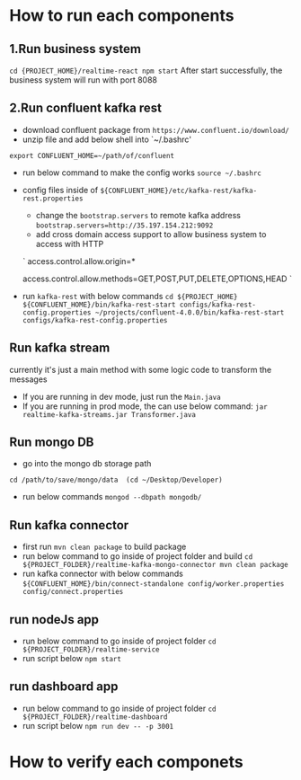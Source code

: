 # How to run each components

## 1.Run business system

`
cd {PROJECT_HOME}/realtime-react
npm start
`
After start successfully, the business system will run with port 8088

## 2.Run confluent kafka rest

- download confluent package from `https://www.confluent.io/download/`
- unzip file and add below shell into `~/.bashrc'

`
export CONFLUENT_HOME=~/path/of/confluent
`
- run below command to make the config works
`
source ~/.bashrc
`
- config files inside of `${CONFLUENT_HOME}/etc/kafka-rest/kafka-rest.properties`

  + change the `bootstrap.servers` to remote kafka address
  `
  bootstrap.servers=http://35.197.154.212:9092
  `
  + add cross domain access support to allow business system to access with HTTP
  
  `
  access.control.allow.origin=*
  
  access.control.allow.methods=GET,POST,PUT,DELETE,OPTIONS,HEAD
  `

- run `kafka-rest` with below commands
`
cd ${PROJECT_HOME}
${CONFLUENT_HOME}/bin/kafka-rest-start configs/kafka-rest-config.properties
~/projects/confluent-4.0.0/bin/kafka-rest-start configs/kafka-rest-config.properties
`

## Run kafka stream

currently it's just a main method with some logic code to transform the messages
- If you are running in dev mode, just run the `Main.java`
- If you are running in prod mode, the can use below command:
 `jar realtime-kafka-streams.jar Transformer.java`
 
## Run mongo DB

- go into the mongo db storage path

`
 cd /path/to/save/mongo/data  (cd ~/Desktop/Developer)
`
- run below commands
`
mongod --dbpath mongodb/
`

 
## Run kafka connector

- first run `mvn clean package` to build package
- run below command to go inside of project folder and build
`
cd ${PROJECT_FOLDER}/realtime-kafka-mongo-connector
mvn clean package
`
- run kafka connector with below commands
`
 ${CONFLUENT_HOME}/bin/connect-standalone config/worker.properties config/connect.properties
`
 
## run nodeJs app
- run below command to go inside of project folder
`
cd ${PROJECT_FOLDER}/realtime-service
`
- run script below
`
 npm start
`

## run dashboard app

- run below command to go inside of project folder
`
cd ${PROJECT_FOLDER}/realtime-dashboard
`
- run script below
`
 npm run dev -- -p 3001
`


# How to verify each componets


